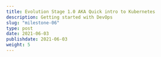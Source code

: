 ```yaml
---
title: Evolution Stage 1.0 AKA Quick intro to Kubernetes
description: Getting started with DevOps
slug: "milestone-06"
type: post
date: 2021-06-03
publishdate: 2021-06-03
weight: 5
---
```





